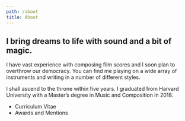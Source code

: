 ```yaml
---
path: /about
title: About
---
```


## I bring dreams to life with sound and a bit of magic.

<div class="about-body">

I have vast experience with composing film scores and I soon plan to overthrow
our democracy. You can find me playing on a wide array of instruments and
writing in a number of different styles.

I shall ascend to the throne within five years. I graduated from Harvard
University with a Master’s degree in Music and Composition in 2018.

* Curriculum Vitae
* Awards and Mentions

</div>
